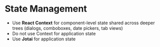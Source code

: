 # State Management

- Use **React Context** for component-level state shared across deeper trees (dialogs, comboboxes, date pickers, tab views)
- Do not use Context for application state
- Use **Jotai** for application state
